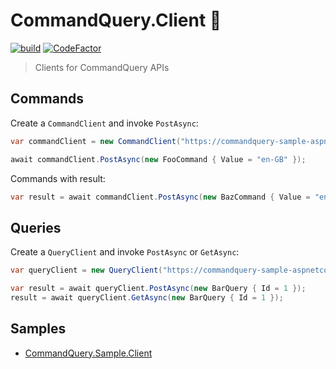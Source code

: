 # CommandQuery.Client 🧰

[![build](https://github.com/hlaueriksson/CommandQuery/actions/workflows/build.yml/badge.svg)](https://github.com/hlaueriksson/CommandQuery/actions/workflows/build.yml) [![CodeFactor](https://codefactor.io/repository/github/hlaueriksson/commandquery/badge)](https://codefactor.io/repository/github/hlaueriksson/commandquery)

> Clients for CommandQuery APIs

## Commands

Create a `CommandClient` and invoke `PostAsync`:

```cs
var commandClient = new CommandClient("https://commandquery-sample-aspnetcore-v5.azurewebsites.net/api/command/");

await commandClient.PostAsync(new FooCommand { Value = "en-GB" });
```

Commands with result:

```cs
var result = await commandClient.PostAsync(new BazCommand { Value = "en-GB" });
```

## Queries

Create a `QueryClient` and invoke `PostAsync` or `GetAsync`:

```cs
var queryClient = new QueryClient("https://commandquery-sample-aspnetcore-v5.azurewebsites.net/api/query/");

var result = await queryClient.PostAsync(new BarQuery { Id = 1 });
result = await queryClient.GetAsync(new BarQuery { Id = 1 });
```

## Samples

* [CommandQuery.Sample.Client](https://github.com/hlaueriksson/CommandQuery/tree/master/samples/CommandQuery.Sample.Client)
